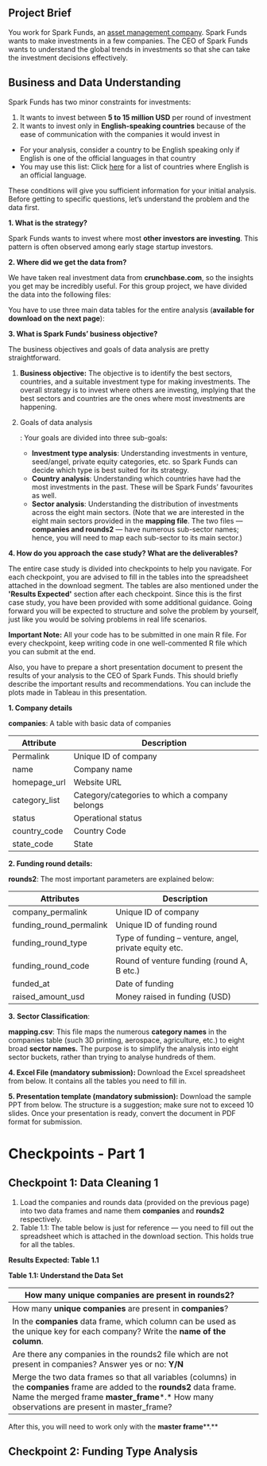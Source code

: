## Project Brief

You work for Spark Funds, an [asset management company](http://www.wallstreetmojo.com/what-is-asset-management-company-amc/). Spark Funds wants to make investments in a few companies. The CEO of Spark Funds wants to understand the global trends in investments so that she can take the investment decisions effectively.



## Business and Data Understanding

Spark Funds has two minor constraints for investments:

1. It wants to invest between **5 to 15 million USD** per round of investment
2. It wants to invest only in **English-speaking countries** because of the ease of communication with the companies it would invest in

- For your analysis, consider a country to be English speaking only if English is one of the official languages in that country
- You may use this list: Click [here](http://www.emmir.org/fileadmin/user_upload/admission/Countries_where_English_is_an_official_language.pdf) for a list of countries where English is an official language.

 

These conditions will give you sufficient information for your initial analysis. Before getting to specific questions, let’s understand the problem and the data first.

 

**1. What is the strategy?**

Spark Funds wants to invest where most **other investors are investing**. This pattern is often observed among early stage startup investors.

 

**2. Where did we get the data from?** 



We have taken real investment data from **crunchbase.com**, so the insights you get may be incredibly useful. For this group project, we have divided the data into the following files:

 

You have to use three main data tables for the entire analysis (**available for download on the next page**):

 

**3. What is Spark Funds’ business objective?**

The business objectives and goals of data analysis are pretty straightforward.

1. **Business objective:** The objective is to identify the best sectors, countries, and a suitable investment type for making investments. The overall strategy is to invest where others are investing, implying that the best sectors and countries are the ones where most investments are happening.

2. Goals of data analysis

   : Your goals are divided into three sub-goals:

   - **Investment type analysis**: Understanding investments in venture, seed/angel, private equity categories, etc. so Spark Funds can decide which type is best suited for its strategy.
   - **Country analysis**: Understanding which countries have had the most investments in the past. These will be Spark Funds’ favourites as well.
   - **Sector analysis**: Understanding the distribution of investments across the eight main sectors. (Note that we are interested in the eight main sectors provided in the **mapping file**. The two files — **companies and rounds2** — have numerous sub-sector names; hence, you will need to map each sub-sector to its main sector.)

 

**4. How do you approach the case study? What are the deliverables?**

The entire case study is divided into checkpoints to help you navigate. For each checkpoint, you are advised to fill in the tables into the spreadsheet attached in the download segment. The tables are also mentioned under the **'Results Expected'** section after each checkpoint. Since this is the first case study, you have been provided with some additional guidance. Going forward you will be expected to structure and solve the problem by yourself, just like you would be solving problems in real life scenarios.

 

**Important Note:** All your code has to be submitted in one main R file. For every checkpoint, keep writing code in one well-commented R file which you can submit at the end.

 

Also, you have to prepare a short presentation document to present the results of your analysis to the CEO of Spark Funds. This should briefly describe the important results and recommendations. You can include the plots made in Tableau in this presentation.



**1. Company details**

**companies**: A table with basic data of companies

| Attribute     | Description                                    |
| ------------- | ---------------------------------------------- |
| Permalink     | Unique ID of company                           |
| name          | Company name                                   |
| homepage_url  | Website URL                                    |
| category_list | Category/categories to which a company belongs |
| status        | Operational status                             |
| country_code  | Country Code                                   |
| state_code    | State                                          |

 

**2. Funding round details:** 

**rounds2**: The most important parameters are explained below:

| Attributes              | Description                                           |
| ----------------------- | ----------------------------------------------------- |
| company_permalink       | Unique ID of company                                  |
| funding_round_permalink | Unique ID of funding round                            |
| funding_round_type      | Type of funding – venture, angel, private equity etc. |
| funding_round_code      | Round of venture funding (round A, B etc.)            |
| funded_at               | Date of funding                                       |
| raised_amount_usd       | Money raised in funding (USD)                         |



**3.** **Sector Classification**:

**mapping.csv**: This file maps the numerous **category names** in the companies table (such 3D printing, aerospace, agriculture, etc.) to eight broad **sector names.** The purpose is to simplify the analysis into eight sector buckets, rather than trying to analyse hundreds of them.



**4. Excel File (mandatory submission):** Download the Excel spreadsheet from below. It contains all the tables you need to fill in.



**5. Presentation template (mandatory submission):** Download the sample PPT from below. The structure is a suggestion; make sure not to exceed 10 slides. Once your presentation is ready, convert the document in PDF format for submission.



# Checkpoints - Part 1

## Checkpoint 1: Data Cleaning 1

1. Load the companies and rounds data (provided on the previous page) into two data frames and name them **companies** and **rounds2** respectively.
2. Table 1.1: The table below is just for reference — you need to fill out the spreadsheet which is attached in the download section. This holds true for all the tables.

 

**Results Expected: Table 1.1**

 **Table 1.1: Understand the Data Set** 

| How many **unique companies** are present in **rounds2**?    |      |
| ------------------------------------------------------------ | ---- |
| How many **unique companies** are present in **companies**?  |      |
| In the **companies** data frame, which column can be used as the unique key for each company? Write the **name of the column**. |      |
| Are there any companies in the rounds2 file which are not present in companies? Answer yes or no: **Y/N** |      |
| Merge the two data frames so that all variables (columns) in the **companies** frame are added to the **rounds2** data frame. Name the merged frame **master_frame***.* How many observations are present in master_frame? |      |

 

After this, you will need to work only with the **master frame****.**

 

## Checkpoint 2: Funding Type Analysis


